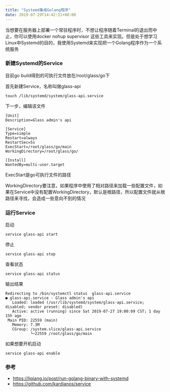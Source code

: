 ```yaml
---
title: "Systemd集成Golang程序"
date: 2019-07-29T14:42:11+08:00
---
```

当想要在服务器上部署一个常驻程序时，不想让程序随着Terminal的退出而中止，你可以使用docker nohup supervisor 这些工具来实现。但是处于想学习Linux中Systemd的目的，我使用Systemd来实现把一个Golang程序作为一个系统服务
<!--more-->


### 新建Systemd的Service

目前go build得到的可执行文件放在/root/glass/go下

首先新建Service，名称叫做glass-api

```shell
touch /lib/systemd/system/glass-api.service
```

下一步，编辑该文件

```
[Unit]
Description=Glass admin's api

[Service]
Type=simple
Restart=always
RestartSec=5s
ExecStart=/root/glass/go/main
WorkingDirectory=/root/glass/go/

[Install]
WantedBy=multi-user.target
```

ExecStart是go可执行文件的路径

WorkingDirectory要注意，如果程序中使用了相对路径来加载一些配置文件，如果在Service中没有配置WorkingDirectory，默认是根路径，所以配置文件就从根路径来寻找，会造成一些意向不到的情况



### 运行Service

启动

```shell
service glass-api start
```

停止

```shell
service glass-api stop
```

查看状态

```she
service glass-api status
```

输出结果

```shell
Redirecting to /bin/systemctl status  glass-api.service
● glass-api.service - Glass admin's api
   Loaded: loaded (/usr/lib/systemd/system/glass-api.service; disabled; vendor preset: disabled)
   Active: active (running) since Sat 2019-07-27 19:00:09 CST; 1 day 15h ago
 Main PID: 22559 (main)
   Memory: 7.3M
   CGroup: /system.slice/glass-api.service
           └─22559 /root/glass/go/main
```

如果想要开机启动

```shell
service glass-api enable
```



### 参考

* https://liqiang.io/post/run-golang-binary-with-systemd
* https://github.com/kardianos/service

